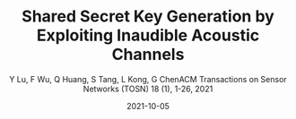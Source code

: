 ---
title: "Shared Secret Key Generation by Exploiting Inaudible Acoustic Channels"
collection: publications
permalink: "/publication/2021-10-05"
excerpt: "To build a secure wireless networking system, it is essential that the cryptographic key is known only to the two (or more) communicating parties. Existing key extraction schemes put the devices into physical proximity and utilize the common inherent randomness between the devices to agree on a secret key, but they often rely on specialized hardware (e.g., the specific wireless NIC model) and have low bit rates. In this article, we seek a key extraction approach that only leverages off-the-shelf mobile devices, while achieving significantly higher key generation efficiency. The core idea of our approach is to exploit the fast varying inaudible acoustic channel as the common random source for key generation and wireless parallel communication for exchanging reconciliation information to improve the key generation rate. We have carefully studied and validated the feasibility of our approach through both theoretical …"
date: "2021-10-05"
venue: "ACM Transactions on Sensor Networks (TOSN) 18 (1), 1-26, 2021"
paperurl: "https://huangqy7.github.io/Paper/TOSN_Shared_Secret_Key_Generation.pdf"
author: "Y Lu, F Wu, Q Huang, S Tang, L Kong, G ChenACM Transactions on Sensor Networks (TOSN) 18 (1), 1-26, 2021"
poster:
remark:
---